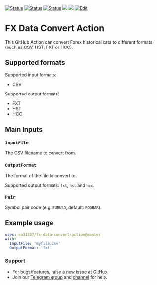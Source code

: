 <!-- markdownlint-configure-file { "MD013": { "line_length": 120 } } -->
<!-- [![Release][github-release-image]][github-release-link] -->
<!-- [![Docker image][docker-build-image]][docker-build-link] -->
[![Status][gha-image-action-master]][gha-link-action-master]
[![Status][gha-image-docker-master]][gha-link-docker-master]
[![Status][gha-image-lint-master]][gha-link-lint-master]
[![][tg-channel-image]][tg-channel-link]
[![][tg-chat-image]][tg-chat-link]
[![Edit][gitpod-image]][gitpod-link]

# FX Data Convert Action

This GitHub Action can convert Forex historical data to different formats (such as CSV, HST, FXT or HCC).

## Supported formats

Supported input formats:

- CSV

Supported output formats:

- FXT
- HST
- HCC

## Main Inputs

### `InputFile`

The CSV filename to convert from.

### `OutputFormat`

The format of the file to convert to.

Supported output formats: `fxt`, `hst` and `hcc`.

### `Pair`

Symbol pair code (e.g. `EURUSD`, default: `FOOBAR`).

<!--
## Outputs

### `foo`

Foo bar.
-->

## Example usage

```yaml
uses: ea31337/fx-data-convert-action@master
with:
  InputFile: 'myfile.csv'
  OutputFormat: 'fxt'
```

### Support

- For bugs/features, raise a [new issue at GitHub](https://github.com/EA31337/FX-Data-Convert-Action/issues).
- Join our [Telegram group](https://t.me/EA31337) and [channel](https://t.me/EA31337_Announcements) for help.

<!-- Named links -->

[github-release-image]: https://img.shields.io/github/release/EA31337/FX-Data-Convert-Action.svg?logo=github
[github-release-link]: https://github.com/EA31337/FX-Data-Convert-Action/releases
<!-- Telegram links -->
[tg-channel-image]: https://img.shields.io/badge/Telegram-news-0088CC.svg?logo=telegram
[tg-channel-link]: https://t.me/EA31337_News
[tg-chat-image]: https://img.shields.io/badge/Telegram-chat-0088CC.svg?logo=telegram
[tg-chat-link]: https://t.me/EA31337
<!-- GitHub Actions build links -->
[gha-link-action-master]: https://github.com/EA31337/FX-Data-Convert-Action/actions?query=workflow%3AAction@master+branch%3Amaster
[gha-image-action-master]: https://github.com/EA31337/FX-Data-Convert-Action/workflows/Action@master/badge.svg
[gha-link-docker-master]: https://github.com/EA31337/FX-Data-Convert-Action/actions?query=workflow%3ADocker+branch%3Amaster
[gha-image-docker-master]: https://github.com/EA31337/FX-Data-Convert-Action/workflows/Docker/badge.svg
[gha-link-lint-master]: https://github.com/EA31337/FX-Data-Convert-Action/actions?query=workflow%3ALint+branch%3Amaster
[gha-image-lint-master]: https://github.com/EA31337/FX-Data-Convert-Action/workflows/Lint/badge.svg
<!-- Gitpod links -->
[gitpod-image]: https://img.shields.io/badge/Gitpod-ready--to--code-blue?logo=gitpod
[gitpod-link]: https://gitpod.io/#https://github.com/EA31337/FX-Data-Convert-Action
